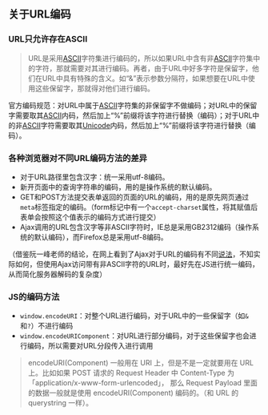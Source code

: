 ## 关于URL编码

### URL只允许存在ASCII

> URL是采用[ASCII](http://en.wikipedia.org/wiki/ASCII)字符集进行编码的，所以如果URL中含有非[ASCII](http://en.wikipedia.org/wiki/ASCII)字符集中的字符，那就需要对其进行编码。再者，由于URL中好多字符是保留字，他们在URL中具有特殊的含义。如“&”表示参数分隔符，如果想要在URL中使用这些保留字，那就得对他们进行编码。

官方编码规范：对URL中属于[ASCII](http://en.wikipedia.org/wiki/ASCII)字符集的非保留字不做编码；对URL中的保留字需要取其[ASCII](http://en.wikipedia.org/wiki/ASCII)内码，然后加上“%”前缀将该字符进行替换（编码）；对于URL中的非[ASCII](http://en.wikipedia.org/wiki/ASCII)字符需要取其[Unicode](https://en.wikipedia.org/wiki/Unicode)内码，然后加上“%”前缀将该字符进行替换（编码）。



### 各种浏览器对不同URL编码方法的差异

- 对于URL路径里包含汉字：统一采用utf-8编码。
- 新开页面中的查询字符串的编码，用的是操作系统的默认编码。
- GET和POST方法提交表单返回的页面的URL的编码，用的是原先网页通过`meta`标签指定的编码。（form标记中有一个`accept-charset`属性，将其赋值后表单会按照这个值表示的编码方式进行提交）
- Ajax调用的URL包含汉字等非ASCII字符时，IE总是采用GB2312编码（操作系统的默认编码），而Firefox总是采用utf-8编码。

（借鉴阮一峰老师的结论，在网上看到了Ajax对于URL的编码有不同[说法](http://www.cnblogs.com/wangfengpaopao/p/3224820.html)，不知实际如何，但使用Ajax访问带有非ASCII字符的URL时，最好先在JS进行统一编码，从而简化服务器解码的复杂度）



### JS的编码方法

- `window.encodeURI`：对整个URL进行编码，对于URL中的一些保留字（如`&`和`?`）不进行编码
- `window.encodeURIComponent`：对URL进行部分编码，对于这些保留字也会进行编码，所以需要对URL分段传入进行调用

> encodeURI(Component)  一般用在 URI 上，但是不是一定就要用在 URL 上。比如如果 POST 请求的 Request Header 中 Content-Type 为「application/x-www-form-urlencoded」， 那么 Request Payload 里面的数据一般就是使用 encodeURI(Component) 编码的。（和 URL 的 querystring 一样）。